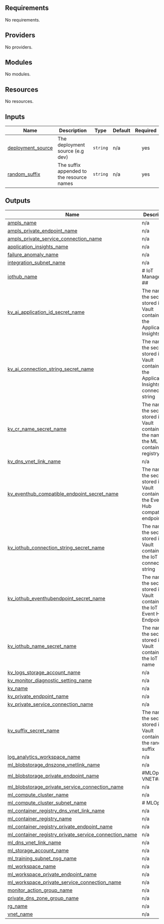 <!--
Copyright (C) 2023 Siemens AG

SPDX-License-Identifier: MIT
-->

<!-- BEGIN_TF_DOCS -->
## Requirements

No requirements.

## Providers

No providers.

## Modules

No modules.

## Resources

No resources.

## Inputs

| Name | Description | Type | Default | Required |
|------|-------------|------|---------|:--------:|
| <a name="input_deployment_source"></a> [deployment\_source](#input\_deployment\_source) | The deployment source (e.g dev) | `string` | n/a | yes |
| <a name="input_random_suffix"></a> [random\_suffix](#input\_random\_suffix) | The suffix appended to the resource names | `string` | n/a | yes |

## Outputs

| Name | Description |
|------|-------------|
| <a name="output_ampls_name"></a> [ampls\_name](#output\_ampls\_name) | n/a |
| <a name="output_ampls_private_endpoint_name"></a> [ampls\_private\_endpoint\_name](#output\_ampls\_private\_endpoint\_name) | n/a |
| <a name="output_ampls_private_service_connection_name"></a> [ampls\_private\_service\_connection\_name](#output\_ampls\_private\_service\_connection\_name) | n/a |
| <a name="output_application_insights_name"></a> [application\_insights\_name](#output\_application\_insights\_name) | n/a |
| <a name="output_failure_anomaly_name"></a> [failure\_anomaly\_name](#output\_failure\_anomaly\_name) | n/a |
| <a name="output_integration_subnet_name"></a> [integration\_subnet\_name](#output\_integration\_subnet\_name) | n/a |
| <a name="output_iothub_name"></a> [iothub\_name](#output\_iothub\_name) | # IoT Management ## |
| <a name="output_kv_ai_application_id_secret_name"></a> [kv\_ai\_application\_id\_secret\_name](#output\_kv\_ai\_application\_id\_secret\_name) | The name of the secret stored in Key Vault containing the Application Insights Id |
| <a name="output_kv_ai_connection_string_secret_name"></a> [kv\_ai\_connection\_string\_secret\_name](#output\_kv\_ai\_connection\_string\_secret\_name) | The name of the secret stored in Key Vault containing the Application Insights connection string |
| <a name="output_kv_cr_name_secret_name"></a> [kv\_cr\_name\_secret\_name](#output\_kv\_cr\_name\_secret\_name) | The name of the secret stored in Key Vault containing the name of the ML container registry |
| <a name="output_kv_dns_vnet_link_name"></a> [kv\_dns\_vnet\_link\_name](#output\_kv\_dns\_vnet\_link\_name) | n/a |
| <a name="output_kv_eventhub_compatible_endpoint_secret_name"></a> [kv\_eventhub\_compatible\_endpoint\_secret\_name](#output\_kv\_eventhub\_compatible\_endpoint\_secret\_name) | The name of the secret stored in Key Vault containing the Event Hub compatible endpoint |
| <a name="output_kv_iothub_connection_string_secret_name"></a> [kv\_iothub\_connection\_string\_secret\_name](#output\_kv\_iothub\_connection\_string\_secret\_name) | The name of the secret stored in Key Vault containing the IoT Hub connection string |
| <a name="output_kv_iothub_eventhubendpoint_secret_name"></a> [kv\_iothub\_eventhubendpoint\_secret\_name](#output\_kv\_iothub\_eventhubendpoint\_secret\_name) | The name of the secret stored in Key Vault containing the IoT Hub Event Hub Endpoint |
| <a name="output_kv_iothub_name_secret_name"></a> [kv\_iothub\_name\_secret\_name](#output\_kv\_iothub\_name\_secret\_name) | The name of the secret stored in Key Vault containing the IoT Hub name |
| <a name="output_kv_logs_storage_account_name"></a> [kv\_logs\_storage\_account\_name](#output\_kv\_logs\_storage\_account\_name) | n/a |
| <a name="output_kv_monitor_diagnostic_setting_name"></a> [kv\_monitor\_diagnostic\_setting\_name](#output\_kv\_monitor\_diagnostic\_setting\_name) | n/a |
| <a name="output_kv_name"></a> [kv\_name](#output\_kv\_name) | n/a |
| <a name="output_kv_private_endpoint_name"></a> [kv\_private\_endpoint\_name](#output\_kv\_private\_endpoint\_name) | n/a |
| <a name="output_kv_private_service_connection_name"></a> [kv\_private\_service\_connection\_name](#output\_kv\_private\_service\_connection\_name) | n/a |
| <a name="output_kv_suffix_secret_name"></a> [kv\_suffix\_secret\_name](#output\_kv\_suffix\_secret\_name) | The name of the secret stored in Key Vault containing the random suffix |
| <a name="output_log_analytics_workspace_name"></a> [log\_analytics\_workspace\_name](#output\_log\_analytics\_workspace\_name) | n/a |
| <a name="output_ml_blobstorage_dnszone_vnetlink_name"></a> [ml\_blobstorage\_dnszone\_vnetlink\_name](#output\_ml\_blobstorage\_dnszone\_vnetlink\_name) | n/a |
| <a name="output_ml_blobstorage_private_endpoint_name"></a> [ml\_blobstorage\_private\_endpoint\_name](#output\_ml\_blobstorage\_private\_endpoint\_name) | #MLOps VNET## |
| <a name="output_ml_blobstorage_private_service_connection_name"></a> [ml\_blobstorage\_private\_service\_connection\_name](#output\_ml\_blobstorage\_private\_service\_connection\_name) | n/a |
| <a name="output_ml_compute_cluster_name"></a> [ml\_compute\_cluster\_name](#output\_ml\_compute\_cluster\_name) | n/a |
| <a name="output_ml_compute_cluster_subnet_name"></a> [ml\_compute\_cluster\_subnet\_name](#output\_ml\_compute\_cluster\_subnet\_name) | # MLOps ## |
| <a name="output_ml_container_registry_dns_vnet_link_name"></a> [ml\_container\_registry\_dns\_vnet\_link\_name](#output\_ml\_container\_registry\_dns\_vnet\_link\_name) | n/a |
| <a name="output_ml_container_registry_name"></a> [ml\_container\_registry\_name](#output\_ml\_container\_registry\_name) | n/a |
| <a name="output_ml_container_registry_private_endpoint_name"></a> [ml\_container\_registry\_private\_endpoint\_name](#output\_ml\_container\_registry\_private\_endpoint\_name) | n/a |
| <a name="output_ml_container_registry_private_service_connection_name"></a> [ml\_container\_registry\_private\_service\_connection\_name](#output\_ml\_container\_registry\_private\_service\_connection\_name) | n/a |
| <a name="output_ml_dns_vnet_link_name"></a> [ml\_dns\_vnet\_link\_name](#output\_ml\_dns\_vnet\_link\_name) | n/a |
| <a name="output_ml_storage_account_name"></a> [ml\_storage\_account\_name](#output\_ml\_storage\_account\_name) | n/a |
| <a name="output_ml_training_subnet_nsg_name"></a> [ml\_training\_subnet\_nsg\_name](#output\_ml\_training\_subnet\_nsg\_name) | n/a |
| <a name="output_ml_workspace_name"></a> [ml\_workspace\_name](#output\_ml\_workspace\_name) | n/a |
| <a name="output_ml_workspace_private_endpoint_name"></a> [ml\_workspace\_private\_endpoint\_name](#output\_ml\_workspace\_private\_endpoint\_name) | n/a |
| <a name="output_ml_workspace_private_service_connection_name"></a> [ml\_workspace\_private\_service\_connection\_name](#output\_ml\_workspace\_private\_service\_connection\_name) | n/a |
| <a name="output_monitor_action_group_name"></a> [monitor\_action\_group\_name](#output\_monitor\_action\_group\_name) | n/a |
| <a name="output_private_dns_zone_group_name"></a> [private\_dns\_zone\_group\_name](#output\_private\_dns\_zone\_group\_name) | n/a |
| <a name="output_rg_name"></a> [rg\_name](#output\_rg\_name) | n/a |
| <a name="output_vnet_name"></a> [vnet\_name](#output\_vnet\_name) | n/a |
<!-- END_TF_DOCS -->
